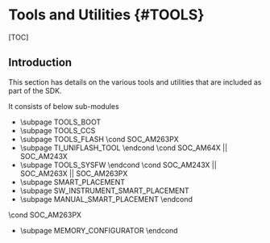# Tools and Utilities {#TOOLS}

[TOC]

## Introduction

This section has details on the various tools and utilities that are included as
part of the SDK.

It consists of below sub-modules

- \subpage TOOLS_BOOT
- \subpage TOOLS_CCS
- \subpage TOOLS_FLASH
\cond SOC_AM263PX
- \subpage TI_UNIFLASH_TOOL
\endcond
\cond SOC_AM64X || SOC_AM243X
- \subpage TOOLS_SYSFW
\endcond
\cond SOC_AM243X || SOC_AM263X || SOC_AM263PX
- \subpage SMART_PLACEMENT
- \subpage SW_INSTRUMENT_SMART_PLACEMENT
- \subpage MANUAL_SMART_PLACEMENT
\endcond

\cond  SOC_AM263PX
- \subpage MEMORY_CONFIGURATOR
\endcond